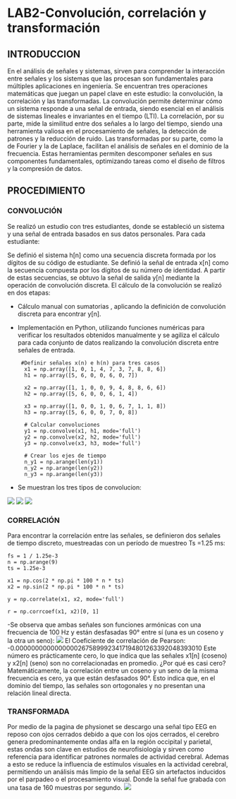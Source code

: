 # LAB2-Convolución, correlación y transformación 
## INTRODUCCION 
En el análisis de señales y sistemas, sirven para comprender la interacción entre señales y los sistemas que las procesan son fundamentales para múltiples aplicaciones en ingeniería. Se encuentran tres operaciones matemáticas que juegan un papel clave en este estudio: la convolución, la correlación y las transformadas.
La convolución permite determinar cómo un sistema responde a una señal de entrada, siendo esencial en el análisis de sistemas lineales e invariantes en el tiempo (LTI). La correlación, por su parte, mide la similitud entre dos señales a lo largo del tiempo, siendo una herramienta valiosa en el procesamiento de señales, la detección de patrones y la reducción de ruido. Las transformadas por su parte, como la de Fourier y la de Laplace, facilitan el análisis de señales en el dominio de la frecuencia. Estas herramientas permiten descomponer señales en sus componentes fundamentales, optimizando tareas como el diseño de filtros y la compresión de datos.
## PROCEDIMIENTO 
### CONVOLUCIÓN
Se realizó un estudio con tres estudiantes, donde se estableció un sistema y una señal de entrada basados en sus datos personales. Para cada estudiante:

Se definió el sistema h[n] como una secuencia discreta formada por los dígitos de su código de estudiante.
Se definió la señal de entrada x[n] como la secuencia compuesta por los dígitos de su número de identidad.
A partir de estas secuencias, se obtuvo la señal de salida y[n] mediante la operación de convolución discreta.
El cálculo de la convolución se realizó en dos etapas:
- Cálculo manual con sumatorias , aplicando la definición de convolución discreta para encontrar y[n].
- Implementación en Python, utilizando funciones numéricas para verificar los resultados obtenidos manualmente y se agiliza el cálculo para cada conjunto de datos realizando la convolución discreta entre señales de entrada.

  ```pitón
   #Definir señales x(n) e h(n) para tres casos
    x1 = np.array([1, 0, 1, 4, 7, 3, 7, 8, 8, 6])
    h1 = np.array([5, 6, 0, 0, 6, 0, 7])

    x2 = np.array([1, 1, 0, 0, 9, 4, 8, 8, 6, 6])
    h2 = np.array([5, 6, 0, 0, 6, 1, 4])

    x3 = np.array([1, 0, 0, 1, 0, 6, 7, 1, 1, 8])
    h3 = np.array([5, 6, 0, 0, 7, 0, 8])

    # Calcular convoluciones
    y1 = np.convolve(x1, h1, mode='full')
    y2 = np.convolve(x2, h2, mode='full')
    y3 = np.convolve(x3, h3, mode='full')

    # Crear los ejes de tiempo
    n_y1 = np.arange(len(y1))
    n_y2 = np.arange(len(y2))
    n_y3 = np.arange(len(y3))
- Se muestran los tres tipos de convolucion:

  
![](https://github.com/DAJO2/LAB2-/blob/main/DIEGOJIMENEZCONVOLUCION.png)
![](https://github.com/DAJO2/LAB2-/blob/main/GABRIELANARANJOCONVOLUCION.png)
![](https://github.com/DAJO2/LAB2-/blob/main/CARLOSBERNALCONVOLUCION.png)

### CORRELACIÓN
Para encontrar la correlación entre las señales, se definieron dos señales de tiempo discreto, muestreadas con un período de muestreo 
Ts =1.25 ms:
  ``` pitón
  fs = 1 / 1.25e-3
  n = np.arange(9)
  ts = 1.25e-3

  x1 = np.cos(2 * np.pi * 100 * n * ts)
  x2 = np.sin(2 * np.pi * 100 * n * ts)

  y = np.correlate(x1, x2, mode='full')

  r = np.corrcoef(x1, x2)[0, 1]
```
-Se observa que ambas señales son funciones armónicas con una frecuencia de 100 Hz y están desfasadas 90° entre sí (una es un coseno y la otra un seno):
![](https://github.com/DAJO2/LAB2-/blob/main/SEÑALES_SIN_COS.png)
El Coeficiente de correlación de Pearson: -0.00000000000000002675899923417194801263392048393010
Este número es prácticamente cero, lo que indica que las señales x1[n] (coseno) y x2[n] (seno) son no correlacionadas en promedio.
 ¿Por qué es casi cero?
Matemáticamente, la correlación entre un coseno y un seno de la misma frecuencia es cero, ya que están desfasados 90°. Esto indica que, en el dominio del tiempo, las señales son ortogonales y no presentan una relación lineal directa.
### TRANSFORMADA
Por medio de la pagina de physionet se descargo una señal tipo EEG en reposo con ojos cerrados debido a que con los ojos cerrados, el cerebro genera predominantemente ondas alfa en la región occipital y parietal, estas ondas son clave en estudios de neurofisiología y sirven como referencia para identificar patrones normales de actividad cerebral. Ademas a esto se reduce la influencia de estímulos visuales en la actividad cerebral, permitiendo un análisis más limpio de la señal EEG sin artefactos inducidos por el parpadeo o el procesamiento visual. Donde la señal fue grabada con una tasa de 160 muestras por segundo.
![](https://github.com/DAJO2/LAB2-/blob/main/SEÑALES_SIN_COS.png)

